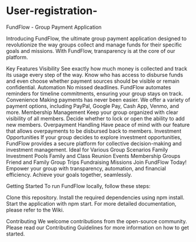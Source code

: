 # User-registration-
FundFlow - Group Payment Application


Introducing FundFlow, the ultimate group payment application designed to revolutionize the way groups collect and manage funds for their specific goals and missions. With FundFlow, transparency is at the core of our platform.

Key Features
Visibility
See exactly how much money is collected and track its usage every step of the way.
Know who has access to disburse funds and even choose whether payment sources should be visible or remain confidential.
Automation
No missed deadlines. FundFlow automates reminders for timeline commitments, ensuring your group stays on track.
Convenience
Making payments has never been easier. We offer a variety of payment options, including PayPal, Google Pay, Cash App, Venmo, and more.
Membership Management
Keep your group organized with clear visibility of all members.
Decide whether to lock or open the ability to add new members.
Overpayment Handling
Have peace of mind with our feature that allows overpayments to be disbursed back to members.
Investment Opportunities
If your group decides to explore investment opportunities, FundFlow provides a secure platform for collective decision-making and investment management.
Ideal for Various Group Scenarios
Family Investment Pools
Family and Class Reunion Events
Membership Groups
Friend and Family Group Trips
Fundraising Missions
Join FundFlow Today!
Empower your group with transparency, automation, and financial efficiency. Achieve your goals together, seamlessly.

Getting Started
To run FundFlow locally, follow these steps:

Clone this repository.
Install the required dependencies using npm install.
Start the application with npm start.
For more detailed documentation, please refer to the Wiki.

Contributing
We welcome contributions from the open-source community. Please read our Contributing Guidelines for more information on how to get started.
